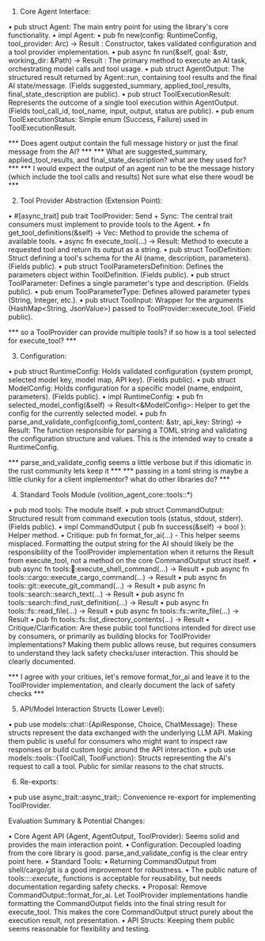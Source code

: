 1. Core Agent Interface:

• pub struct Agent: The main entry point for using the library's core functionality.
• impl Agent:
  • pub fn new(config: RuntimeConfig, tool_provider: Arc<dyn ToolProvider>) -> Result<Self>
    : Constructor, takes validated configuration and a tool provider implementation.
  • pub async fn run(&self, goal: &str, working_dir: &Path) -> Result<AgentOutput>
    : The primary method to execute an AI task, orchestrating model calls and tool usage.
• pub struct AgentOutput: The structured result returned by Agent::run, containing tool results and the final AI state/message. (Fields suggested_summary,
  applied_tool_results, final_state_description are public).
• pub struct ToolExecutionResult: Represents the outcome of a single tool execution within AgentOutput. (Fields tool_call_id, tool_name, input, output,
  status are public).
• pub enum ToolExecutionStatus: Simple enum (Success, Failure) used in ToolExecutionResult.

*** Does agent output contain the full message history or just the final message from the AI? ***
*** What are suggested_summary, applied_tool_results, and final_state_description? what are they used for? ***
*** I would expect the output of an agent run to be the message history (which include the tool calls and results) Not sure what else there woudl be ***

2. Tool Provider Abstraction (Extension Point):

• #[async_trait] pub trait ToolProvider: Send + Sync: The central trait consumers must implement to provide tools to the Agent.
  • fn get_tool_definitions(&self) -> Vec<ToolDefinition>: Method to provide the schema of available tools.
  • async fn execute_tool(...) -> Result<String>: Method to execute a requested tool and return its output as a string.
• pub struct ToolDefinition: Struct defining a tool's schema for the AI (name, description, parameters). (Fields public).
• pub struct ToolParametersDefinition: Defines the parameters object within ToolDefinition. (Fields public).
• pub struct ToolParameter: Defines a single parameter's type and description. (Fields public).
• pub enum ToolParameterType: Defines allowed parameter types (String, Integer, etc.).
• pub struct ToolInput: Wrapper for the arguments (HashMap<String, JsonValue>) passed to ToolProvider::execute_tool. (Field public).

*** so a ToolProvider can provide multiple tools? if so how is a tool selected for execute_tool? ***

3. Configuration:

• pub struct RuntimeConfig: Holds validated configuration (system prompt, selected model key, model map, API key). (Fields public).
• pub struct ModelConfig: Holds configuration for a specific model (name, endpoint, parameters). (Fields public).
• impl RuntimeConfig:
  • pub fn selected_model_config(&self) -> Result<&ModelConfig>: Helper to get the config for the currently selected model.
• pub fn parse_and_validate_config(config_toml_content: &str, api_key: String) -> Result<RuntimeConfig>: The function responsible for parsing a TOML string
  and validating the configuration structure and values. This is the intended way to create a RuntimeConfig.

*** parse_and_validate_config seems a little verbose but if this idiomatic in the rust community lets keep it ***
*** passing in a toml string is maybe a little clunky for a client implementor? what do other libraries do? ***

4. Standard Tools Module (volition_agent_core::tools::*)

• pub mod tools: The module itself.
• pub struct CommandOutput: Structured result from command execution tools (status, stdout, stderr). (Fields public).
  • impl CommandOutput { pub fn success(&self) -> bool }: Helper method.
  • Critique: pub fn format_for_ai(...) - This helper seems misplaced. Formatting the output string for the AI should likely be the responsibility of the
    ToolProvider implementation when it returns the Result<String> from execute_tool, not a method on the core CommandOutput struct itself.
• pub async fn tools::shell::execute_shell_command(...) -> Result<CommandOutput>
• pub async fn tools::cargo::execute_cargo_command(...) -> Result<CommandOutput>
• pub async fn tools::git::execute_git_command(...) -> Result<CommandOutput>
• pub async fn tools::search::search_text(...) -> Result<String>
• pub async fn tools::search::find_rust_definition(...) -> Result<String>
• pub async fn tools::fs::read_file(...) -> Result<String>
• pub async fn tools::fs::write_file(...) -> Result<String>
• pub fn tools::fs::list_directory_contents(...) -> Result<String>
• Critique/Clarification: Are these public tool functions intended for direct use by consumers, or primarily as building blocks for ToolProvider
  implementations? Making them public allows reuse, but requires consumers to understand they lack safety checks/user interaction. This should be clearly
  documented.

*** I agree with your critiues, let's remove format_for_ai and leave it to the ToolProvider implementation, and clearly document the lack of safety checks ***

5. API/Model Interaction Structs (Lower Level):

• pub use models::chat::{ApiResponse, Choice, ChatMessage}: These structs represent the data exchanged with the underlying LLM API. Making them public is
  useful for consumers who might want to inspect raw responses or build custom logic around the API interaction.
• pub use models::tools::{ToolCall, ToolFunction}: Structs representing the AI's request to call a tool. Public for similar reasons to the chat structs.

6. Re-exports:

• pub use async_trait::async_trait;: Convenience re-export for implementing ToolProvider.

Evaluation Summary & Potential Changes:

• Core Agent API (Agent, AgentOutput, ToolProvider): Seems solid and provides the main interaction point.
• Configuration: Decoupled loading from the core library is good. parse_and_validate_config is the clear entry point here.
• Standard Tools:
  • Returning CommandOutput from shell/cargo/git is a good improvement for robustness.
  • The public nature of tools::*::execute_* functions is acceptable for reusability, but needs documentation regarding safety checks.
  • Proposal: Remove CommandOutput::format_for_ai. Let ToolProvider implementations handle formatting the CommandOutput fields into the final string result
    for execute_tool. This makes the core CommandOutput struct purely about the execution result, not presentation.
• API Structs: Keeping them public seems reasonable for flexibility and testing.


